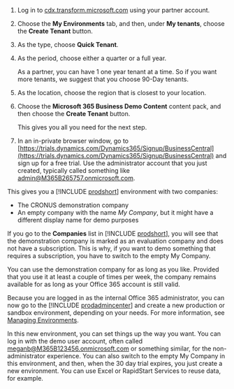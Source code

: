 1. Log in to [cdx.transform.microsoft.com](https://cdx.transform.microsoft.com/) using your partner account.
2. Choose the **My Environments** tab, and then, under **My tenants**, choose the **Create Tenant** button.
3. As the type, choose **Quick Tenant**.
4. As the period, choose either a quarter or a full year.

    As a partner, you can have 1 one year tenant at a time. So if you want more tenants, we suggest that you choose 90-Day tenants.
5. As the location, choose the region that is closest to your location.
6. Choose the **Microsoft 365 Business Demo Content** content pack, and then choose the **Create Tenant** button.

    This gives you all you need for the next step.
7. In an in-private browser window, go to [https://trials.dynamics.com/Dynamics365/Signup/BusinessCentral](https://trials.dynamics.com/Dynamics365/Signup/BusinessCentral) and sign up for a free trial. Use the administrator account that you just created, typically called something like admin@M365B265757.onmicrosoft.com.

This gives you a [!INCLUDE [prodshort](prodshort.md)] environment with two companies:

- The CRONUS demonstration company
- An empty company with the name *My Company*, but it might have a different display name for demo purposes

If you go to the **Companies** list in [!INCLUDE [prodshort](prodshort.md)], you will see that the demonstration company is marked as an evaluation company and does not have a subscription. This is why, if you want to demo something that requires a subscription, you have to switch to the empty My Company.  

You can use the demonstration company for as long as you like. Provided that you use it at least a couple of times per week, the company remains available for as long as your Office 365 account is still valid.  

Because you are logged in as the internal Office 365 administrator, you can now go to the [!INCLUDE [prodadmincenter](prodadmincenter.md)] and create a new production or sandbox environment, depending on your needs. For more information, see [Managing Environments](../../administration/tenant-admin-center-environments.md).  

In this new environment, you can set things up the way you want. You can log in with the demo user account, often called meganb@M365B123456.onmicrosoft.com or something similar, for the non-administrator experience. You can also switch to the empty My Company in this environment, and then, when the 30 day trial expires, you just create a new environment. You can use Excel or RapidStart Services to reuse data, for example.  
